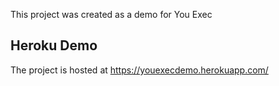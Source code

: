 This project was created as a demo for You Exec

## Heroku Demo

The project is hosted at https://youexecdemo.herokuapp.com/


